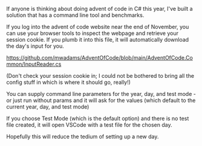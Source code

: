 If anyone is thinking about doing advent of code in C# this year, I've built a solution that has a command line tool and benchmarks.

If you log into the advent of code website near the end of November, you can use your browser tools to inspect the webpage and retrieve your session cookie. If you plumb it into this file, it will automatically download the day's input for you.

https://github.com/mwadams/AdventOfCode/blob/main/AdventOfCode.Common/InputReader.cs

(Don't check your session cookie in; I could not be bothered to bring all the config stuff in which is where it should go, really!)

You can supply command line parameters for the year, day, and test mode - or just run without params and it will ask for the values (which default to the current year, day, and test mode)

If you choose Test Mode (which is the default option) and there is no test file created, it will open VSCode with a test file for the chosen day.

Hopefully this will reduce the tedium of setting up a new day.
